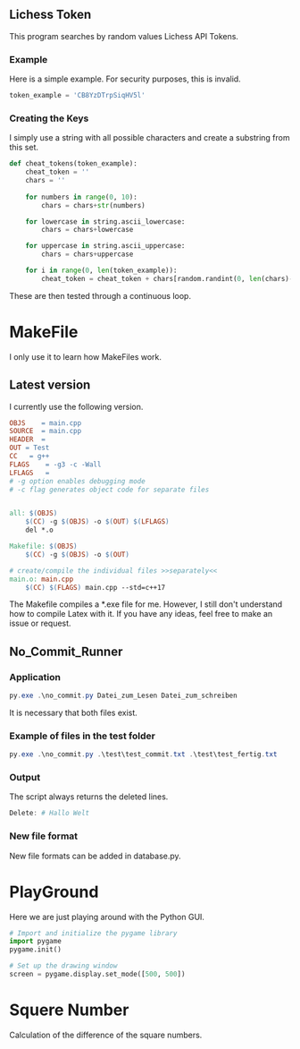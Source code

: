 ## Lichess Token 

This program searches by random values Lichess API Tokens.

### Example
Here is a simple example. For security purposes, this is invalid.

```python
token_example = 'CB8YzDTrpSiqHV5l'
```


### Creating the Keys
I simply use a string with all possible characters and create a substring from this set.

```python
def cheat_tokens(token_example):
    cheat_token = ''
    chars = ''
    
    for numbers in range(0, 10):
        chars = chars+str(numbers)

    for lowercase in string.ascii_lowercase:
        chars = chars+lowercase

    for uppercase in string.ascii_uppercase:
        chars = chars+uppercase

    for i in range(0, len(token_example)):
        cheat_token = cheat_token + chars[random.randint(0, len(chars)-1)]

```

These are then tested through a continuous loop. 


# MakeFile
I only use it to learn how MakeFiles work. 

## Latest version
I currently use the following version.

```Makefile
OBJS	= main.cpp
SOURCE	= main.cpp
HEADER	= 
OUT	= Test
CC	 = g++
FLAGS	 = -g3 -c -Wall
LFLAGS	 = 
# -g option enables debugging mode 
# -c flag generates object code for separate files


all: $(OBJS)
	$(CC) -g $(OBJS) -o $(OUT) $(LFLAGS)
	del *.o

Makefile: $(OBJS)
	$(CC) -g $(OBJS) -o $(OUT)

# create/compile the individual files >>separately<<
main.o: main.cpp
	$(CC) $(FLAGS) main.cpp --std=c++17
```

The Makefile compiles a *.exe file for me. However, I still don't understand how to compile Latex with it.
If you have any ideas, feel free to make an issue or request. 

## No_Commit_Runner

### Application
``` PowerShell
py.exe .\no_commit.py Datei_zum_Lesen Datei_zum_schreiben
```
It is necessary that both files exist.

### Example of files in the test folder

```PowerShell
py.exe .\no_commit.py .\test\test_commit.txt .\test\test_fertig.txt
```

### Output
The script always returns the deleted lines.

```PowerShell
Delete: # Hallo Welt
```

### New file format

New file formats can be added in database.py.

# PlayGround
Here we are just playing around with the Python GUI. 

```Python
# Import and initialize the pygame library
import pygame
pygame.init()

# Set up the drawing window
screen = pygame.display.set_mode([500, 500])
```

# Squere Number

Calculation of the difference of the square numbers.
